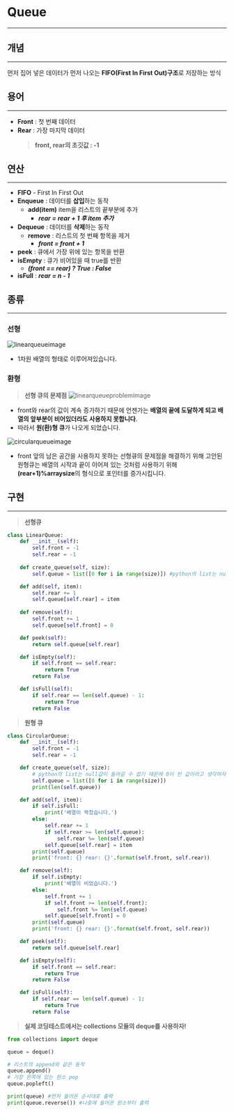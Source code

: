 # Queue
---

## 개념
---
먼저 집어 넣은 데이터가 먼저 나오는 **FIFO(First In First Out)구조**로 저장하는 방식

## 용어
---
- **Front** : 첫 번째 데이터
- **Rear** : 가장 마지막 데이터
  > **front, rear의 초깃값 : -1**


## 연산
---
- **FIFO** - First In First Out
- **Enqueue** : 데이터를 **삽입**하는 동작
  - **add(item)**  item을 리스트의 끝부분에 추가
    - ***rear = rear + 1 후 item 추가***
- **Dequeue** : 데이터를 **삭제**하는 동작
  - **remove** : 리스트의 첫 번째 항목을 제거
    - ***front = front + 1***
- **peek** : 큐에서 가장 위에 있는 항목을 반환
- **isEmpty** : 큐가 비어있을 때 true를 반환
  - ***(front == rear) ? True : False***
- **isFull** : ***rear = n - 1***

## 종류
---
 ### **선형**
  ![linearqueueimage](./../Image/linearquueimage.png)
  - 1차원 배열의 형태로 이루어져있습니다.
 ### **환형**
  > **선형 큐의 문제점**
  ![linearqueueproblemimage](../Image/linearqueueerrorimage.png)
   - front와 rear의 값이 계속 증가하기 때문에 언젠가는 **배열의 끝에 도달하게 되고 배열의 앞부분이 비어있더라도 사용하지 못합니다**.
   - 따라서 **원(환)형 큐**가 나오게 되었습니다.
  
  ![circularqueueimage](https://blog.kakaocdn.net/dn/bX8XxA/btqDQ8k810g/Ck9u43swToWRP5KEpF0Nf0/img.png)
  - front 앞의 남은 공간을 사용하지 못하는 선형큐의 문제점을 해결하기 위해 고안된 원형큐는 배열의 시작과 끝이 이어져 있는 것처럼 사용하기 위해 **(rear+1)%arraysize**의 형식으로 포인터를 증가시킵니다.



## 구현
---
> **선형큐**
```python
class LinearQueue:
    def __init__(self):        
        self.front = -1
        self.rear = -1
    
    def create_queue(self, size):
        self.queue = list([0 for i in range(size)]) #python의 list는 null값이 들어갈 수 없기 때문에 0이 빈 값이라고 생각하자

    def add(self, item):
        self.rear += 1
        self.queue[self.rear] = item
        
    def remove(self):
        self.front += 1
        self.queue[self.front] = 0

    def peek(self):
        return self.queue[self.rear]

    def isEmpty(self):
        if self.front == self.rear:
            return True
        return False

    def isFull(self):
        if self.rear == len(self.queue) - 1:
            return True
        return False
```

> **원형 큐**
```python
class CircularQueue:
    def __init__(self):
        self.front = -1
        self.rear = -1

    def create_queue(self, size):
        # python의 list는 null값이 들어갈 수 없기 때문에 0이 빈 값이라고 생각하자
        self.queue = list([0 for i in range(size)])
        print(len(self.queue))

    def add(self, item):
        if self.isFull:
            print('배열이 꽉찼습니다.')
        else:
            self.rear += 1
            if self.rear >= len(self.queue):
                self.rear %= len(self.queue)
            self.queue[self.rear] = item
        print(self.queue)
        print('front: {} rear: {}'.format(self.front, self.rear))

    def remove(self):
        if self.isEmpty:
            print('배열이 비었습니다.')
        else:
            self.front += 1
            if self.front >= len(self.front):
                self.front %= len(self.queue)
            self.queue[self.front] = 0
        print(self.queue)
        print('front: {} rear: {}'.format(self.front, self.rear))

    def peek(self):
        return self.queue[self.rear]

    def isEmpty(self):
        if self.front == self.rear:
            return True
        return False

    def isFull(self):
        if self.rear == len(self.queue) - 1:
            return True
        return False
```

> **실제 코딩테스트에서는 collections 모듈의 deque를 사용하자!**

```python
from collections import deque

queue = deque()

# 리스트의 append와 같은 동작
queue.append()
# 가장 왼쪽에 있는 원소 pop
queue.popleft()

print(queue) #먼저 들어온 순서대로 출력
print(queue.reverse()) #나중에 들어온 원소부터 출력
```